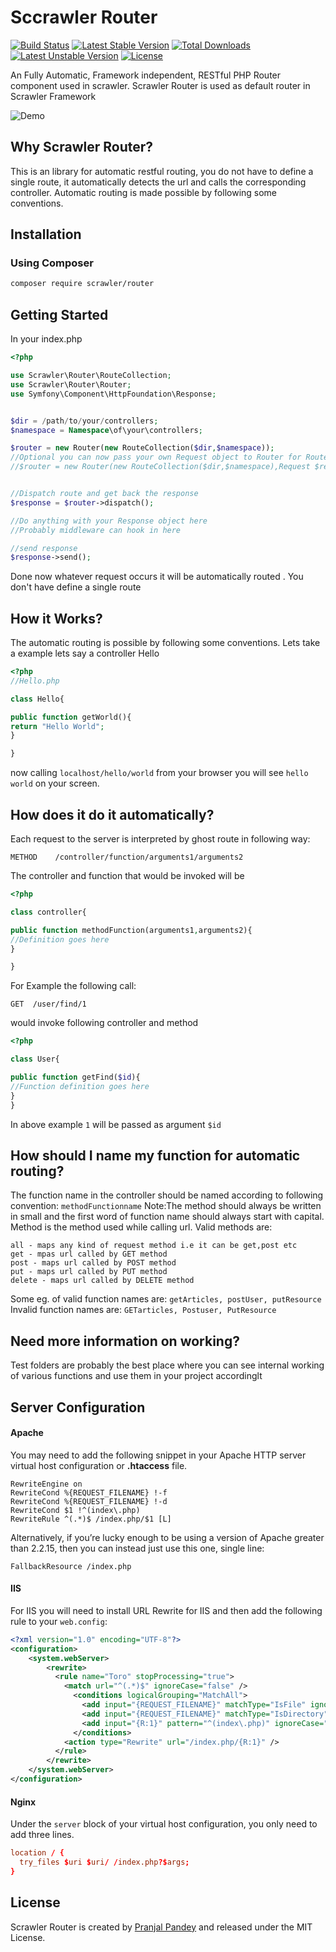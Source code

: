# Sccrawler Router
[![Build Status](https://travis-ci.org/scrawler-php/router.svg?branch=master)](https://travis-ci.org/Corpusvision/Router) 
[![Latest Stable Version](https://poser.pugx.org/scrawler/router/v/stable)](https://packagist.org/packages/scrawler/router)
[![Total Downloads](https://poser.pugx.org/scrawler/router/downloads)](https://packagist.org/packages/scrawler/router)[![Latest Unstable Version](https://poser.pugx.org/scrawler/router/v/unstable)](https://packagist.org/packages/scrawler/router)
[![License](https://poser.pugx.org/scrawler/router/license)](https://packagist.org/packages/scrawler/router)

An Fully Automatic, Framework independent, RESTful PHP Router component used in scrawler.
Scrawler Router is used as default router in Scrawler Framework

![Demo](http://g.recordit.co/lvQba4mnyB.gif)



Why Scrawler Router?
------------------
This is an library for automatic restful routing, you do not have to define a single route, it automatically detects the url and calls the corresponding controller.
Automatic routing is made possible by following some conventions.

Installation
--------------

### Using Composer


```sh
composer require scrawler/router
```


Getting Started
----------------
In your index.php
```php
<?php

use Scrawler\Router\RouteCollection;
use Scrawler\Router\Router;
use Symfony\Component\HttpFoundation\Response;


$dir = /path/to/your/controllers;
$namespace = Namespace\of\your\controllers;

$router = new Router(new RouteCollection($dir,$namespace));
//Optional you can now pass your own Request object to Router for Router to work on
//$router = new Router(new RouteCollection($dir,$namespace),Request $request);


//Dispatch route and get back the response
$response = $router->dispatch();

//Do anything with your Response object here
//Probably middleware can hook in here

//send response
$response->send();
```

Done now whatever request occurs it will be automatically routed . You don't have define a single route

How it Works?
----------------
The automatic routing is possible by following some conventions. Lets take a example lets say a controller Hello

```php
<?php
//Hello.php

class Hello{

public function getWorld(){
return "Hello World";
}

}
```
now calling `localhost/hello/world` from your browser you will see `hello world` on your screen.

How does it do it automatically?
-----------------
Each request to the server is interpreted by ghost route in following way:

`METHOD    /controller/function/arguments1/arguments2`

The controller and function that would be invoked will be

```php
<?php

class controller{

public function methodFunction(arguments1,arguments2){
//Definition goes here
}

}
```
For Example the following call:

`GET  /user/find/1`

would invoke following controller and method

```php
<?php

class User{

public function getFind($id){
//Function definition goes here
}
}
```
In above example `1` will be passed as argument `$id`

How should I name my function for automatic routing?
----------------------------------------------------

The function name in the controller should be named according to following convention:
`methodFunctionname`
Note:The method should always be written in small and the first word of function name should always start with capital.
Method is the method used while calling url. Valid methods are:

```
all - maps any kind of request method i.e it can be get,post etc
get - mpas url called by GET method
post - maps url called by POST method
put - maps url called by PUT method
delete - maps url called by DELETE method
```
Some eg. of valid function names are:
`getArticles, postUser, putResource`
Invalid function names are:
`GETarticles, Postuser, PutResource`

Need more information on working?
----------------------------------------------------
Test folders are probably the best place where you can see internal working of various functions and use them in your project accordinglt

Server Configuration
----------------------

#### Apache

You may need to add the following snippet in your Apache HTTP server virtual host configuration or **.htaccess** file.

```apacheconf
RewriteEngine on
RewriteCond %{REQUEST_FILENAME} !-f
RewriteCond %{REQUEST_FILENAME} !-d
RewriteCond $1 !^(index\.php)
RewriteRule ^(.*)$ /index.php/$1 [L]
```

Alternatively, if you’re lucky enough to be using a version of Apache greater than 2.2.15, then you can instead just use this one, single line:
```apacheconf
FallbackResource /index.php
```

#### IIS

For IIS you will need to install URL Rewrite for IIS and then add the following rule to your `web.config`:
```xml
<?xml version="1.0" encoding="UTF-8"?>
<configuration>
    <system.webServer>
        <rewrite>
          <rule name="Toro" stopProcessing="true">
            <match url="^(.*)$" ignoreCase="false" />
              <conditions logicalGrouping="MatchAll">
                <add input="{REQUEST_FILENAME}" matchType="IsFile" ignoreCase="false" negate="true" />
                <add input="{REQUEST_FILENAME}" matchType="IsDirectory" ignoreCase="false" negate="true" />
                <add input="{R:1}" pattern="^(index\.php)" ignoreCase="false" negate="true" />
              </conditions>
            <action type="Rewrite" url="/index.php/{R:1}" />
          </rule>
        </rewrite>
    </system.webServer>
</configuration>
```

#### Nginx

Under the `server` block of your virtual host configuration, you only need to add three lines.
```conf
location / {
  try_files $uri $uri/ /index.php?$args;
}
```

License
-------
Scrawler Router is created by [Pranjal Pandey](https://www.physcocode.com) and released under
the MIT License.

